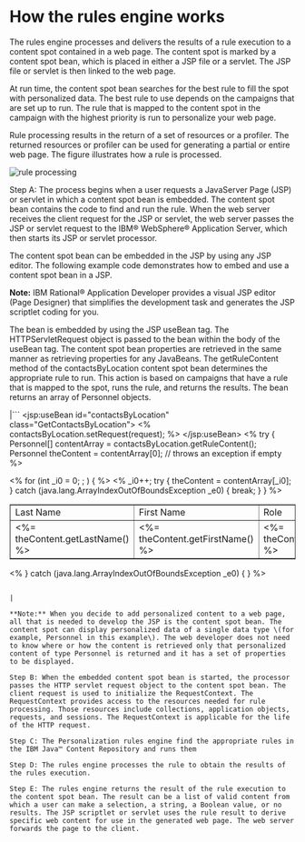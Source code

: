 # How the rules engine works

The rules engine processes and delivers the results of a rule execution to a content spot contained in a web page. The content spot is marked by a content spot bean, which is placed in either a JSP file or a servlet. The JSP file or servlet is then linked to the web page.

At run time, the content spot bean searches for the best rule to fill the spot with personalized data. The best rule to use depends on the campaigns that are set up to run. The rule that is mapped to the content spot in the campaign with the highest priority is run to personalize your web page.

Rule processing results in the return of a set of resources or a profiler. The returned resources or profiler can be used for generating a partial or entire web page. The figure illustrates how a rule is processed.

![rule processing](../images/rules_proc.jpg)

Step A: The process begins when a user requests a JavaServer Page \(JSP\) or servlet in which a content spot bean is embedded. The content spot bean contains the code to find and run the rule. When the web server receives the client request for the JSP or servlet, the web server passes the JSP or servlet request to the IBM® WebSphere® Application Server, which then starts its JSP or servlet processor.

The content spot bean can be embedded in the JSP by using any JSP editor. The following example code demonstrates how to embed and use a content spot bean in a JSP.

**Note:** IBM Rational® Application Developer provides a visual JSP editor \(Page Designer\) that simplifies the development task and generates the JSP scriptlet coding for you.

The bean is embedded by using the JSP useBean tag. The HTTPServletRequest object is passed to the bean within the body of the useBean tag. The content spot bean properties are retrieved in the same manner as retrieving properties for any JavaBeans. The getRuleContent method of the contactsByLocation content spot bean determines the appropriate rule to run. This action is based on campaigns that have a rule that is mapped to the spot, runs the rule, and returns the results. The bean returns an array of Personnel objects.

|```
 <jsp:useBean id="contactsByLocation" class="GetContactsByLocation">
 <% contactsByLocation.setRequest(request); %>
 </jsp:useBean>
 <%
 try {
 Personnel[] contentArray = contactsByLocation.getRuleContent();
 Personnel theContent = contentArray[0]; // throws an exception if empty
 %>
 <TABLE border="1">
 <TBODY> <TR>
 <TD>Last Name</TD>
 <TD>First Name</TD>
 <TD>Role</TD>
 <TD>Site</TD>
 </TR>
 <% for (int _i0 = 0; ; ) { %>
 <TR>
 <TD><%= theContent.getLastName() %></TD>
 <TD><%= theContent.getFirstName() %></TD>
 <TD><%= theContent.getRole() %></TD>
 <TD><%= theContent.getSite() %></TD>
 </TR>
 <% _i0++;
 try {
 theContent = contentArray[_i0];
 }
 catch (java.lang.ArrayIndexOutOfBoundsException _e0) {
 break;
 }
 } %>

 </TBODY>
 </TABLE>
 <% }
 catch (java.lang.ArrayIndexOutOfBoundsException _e0) {
 } %>
 
```

|

**Note:** When you decide to add personalized content to a web page, all that is needed to develop the JSP is the content spot bean. The content spot can display personalized data of a single data type \(for example, Personnel in this example\). The web developer does not need to know where or how the content is retrieved only that personalized content of type Personnel is returned and it has a set of properties to be displayed.

Step B: When the embedded content spot bean is started, the processor passes the HTTP servlet request object to the content spot bean. The client request is used to initialize the RequestContext. The RequestContext provides access to the resources needed for rule processing. Those resources include collections, application objects, requests, and sessions. The RequestContext is applicable for the life of the HTTP request.

Step C: The Personalization rules engine find the appropriate rules in the IBM Java™ Content Repository and runs them

Step D: The rules engine processes the rule to obtain the results of the rules execution.

Step E: The rules engine returns the result of the rule execution to the content spot bean. The result can be a list of valid content from which a user can make a selection, a string, a Boolean value, or no results. The JSP scriptlet or servlet uses the rule result to derive specific web content for use in the generated web page. The web server forwards the page to the client.


